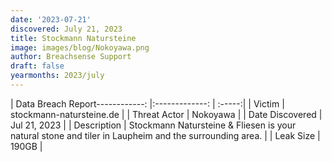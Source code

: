 ```yaml
---
date: '2023-07-21'
discovered: July 21, 2023
title: Stockmann Natursteine
image: images/blog/Nokoyawa.png
author: Breachsense Support
draft: false
yearmonths: 2023/july
---
```


| Data Breach Report------------:     |:-------------:    | :-----:|
| Victim      | stockmann-natursteine.de      | 
| Threat Actor      | Nokoyawa      | 
| Date Discovered      | Jul 21, 2023      | 
| Description      | Stockmann Natursteine & Fliesen is your natural stone and tiler in Laupheim and the surrounding area.      | 
| Leak Size      | 190GB      | 

